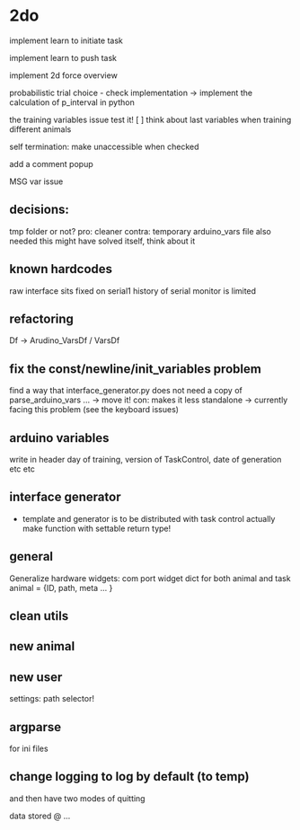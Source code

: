 # 2do
implement learn to initiate task

implement learn to push task

implement 2d force overview

probabilistic trial choice - check implementation
-> implement the calculation of p_interval in python


the training variables issue
test it! 
[ ] think about last variables when training different animals

self termination: make unaccessible when checked

add a comment popup

MSG var issue


## decisions:
tmp folder or not?
pro: cleaner
contra: temporary arduino_vars file also needed
this might have solved itself, think about it


## known hardcodes
raw interface sits fixed on serial1
history of serial monitor is limited


## refactoring
Df -> Arudino_VarsDf / VarsDf


## fix the const/newline/init_variables problem
find a way that interface_generator.py does not need a copy of parse_arduino_vars ... 
-> move it! con: makes it less standalone
-> currently facing this problem (see the keyboard issues)

## arduino variables
write in header day of training, version of TaskControl, date of generation etc etc

## interface generator
+ template and generator is to be distributed with task control actually
make function with settable return type!

## general
Generalize hardware widgets: com port widget
dict for both animal and task
animal = {ID, path, meta ... }

## clean utils

## new animal

## new user
settings: path selector!

## argparse
for ini files

## change logging to log by default (to temp)
and then have two modes of quitting

data stored @ ... 
